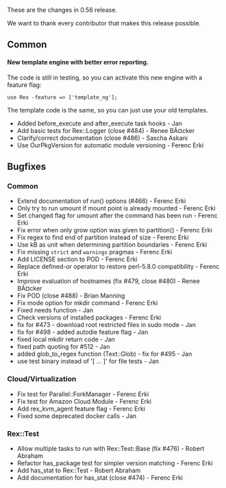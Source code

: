 These are the changes in 0.56 release.

We want to thank every contributor that makes this release possible.

Common
------

#### New template engine with better error reporting.

The code is still in testing, so you can activate this new engine with a feature flag:

    use Rex -feature => ['template_ng'];

The template code is the same, so you can just use your old templates.

-   Added before\_execute and after\_execute task hooks - Jan
-   Add basic tests for Rex::Logger (close \#484) - Renee BÃ¤cker
-   Clarify/correct documentation (close \#486) - Sascha Askani
-   Use OurPkgVersion for automatic module versioning - Ferenc Erki

Bugfixes
--------

### Common

-   Extend documentation of run() options (\#466) - Ferenc Erki
-   Only try to run umount if mount point is already mounted - Ferenc Erki
-   Set changed flag for umount after the command has been run - Ferenc Erki
-   Fix error when only grow option was given to partition() - Ferenc Erki
-   Fix regex to find end of partition instead of size - Ferenc Erki
-   Use kB as unit when determining partition boundaries - Ferenc Erki
-   Fix missing `strict` and `warnings` pragmas - Ferenc Erki
-   Add LICENSE section to POD - Ferenc Erki
-   Replace defined-or operator to restore perl-5.8.0 compatibility - Ferenc Erki
-   Improve evaluation of hostnames (fix \#479, close \#480) - Renee BÃ¤cker
-   Fix POD (close \#488) - Brian Manning
-   Fix mode option for mkdir command - Ferenc Erki
-   Fixed needs function - Jan
-   Check versions of installed packages - Ferenc Erki
-   fix for \#473 - download root restricted files in sudo mode - Jan
-   fix for \#498 - added autodie feature flag - Jan
-   fixed local mkdir return code - Jan
-   fixed path quoting for \#512 - Jan
-   added glob\_to\_regex function (Text::Glob) - fix for \#495 - Jan
-   use test binary instead of '\[ ... \]' for file tests - Jan

### Cloud/Virtualization

-   Fix test for Parallel::ForkManager - Ferenc Erki
-   Fix test for Amazon Cloud Module - Ferenc Erki
-   Add rex\_kvm\_agent feature flag - Ferenc Erki
-   Fixed some deprecated docker calls - Jan

### Rex::Test

-   Allow multiple tasks to run with Rex::Test::Base (fix \#476) - Robert Abraham
-   Refactor has\_package test for simpler version matching - Ferenc Erki
-   Add has\_stat to Rex::Test - Robert Abraham
-   Add documentation for has\_stat (close \#474) - Ferenc Erki

